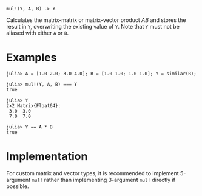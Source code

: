 ```
mul!(Y, A, B) -> Y
```

Calculates the matrix-matrix or matrix-vector product $A B$ and stores the result in `Y`, overwriting the existing value of `Y`. Note that `Y` must not be aliased with either `A` or `B`.

# Examples

```jldoctest
julia> A = [1.0 2.0; 3.0 4.0]; B = [1.0 1.0; 1.0 1.0]; Y = similar(B);

julia> mul!(Y, A, B) === Y
true

julia> Y
2×2 Matrix{Float64}:
 3.0  3.0
 7.0  7.0

julia> Y == A * B
true
```

# Implementation

For custom matrix and vector types, it is recommended to implement 5-argument `mul!` rather than implementing 3-argument `mul!` directly if possible.

